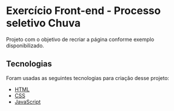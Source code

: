 # Exercício Front-end - Processo seletivo Chuva

Projeto com o objetivo de recriar a página conforme exemplo disponibilizado. 

## Tecnologias
Foram usadas as seguintes tecnologias para criação desse projeto: 
- [HTML](https://developer.mozilla.org/pt-BR/docs/Web/HTML) 
- [CSS](https://developer.mozilla.org/pt-BR/docs/Web/CSS)
- [JavaScript](https://developer.mozilla.org/pt-BR/docs/Web/JavaScript)
